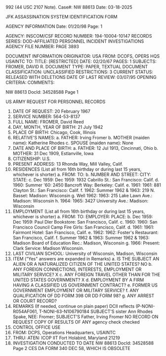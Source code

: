 992 (44 USC 2107 Note). Case#: NW 88613 Date: 03-18-2025

JFK ASSASSINATION SYSTEM
IDENTIFICATION FORM

AGENCY INFORMATION
Date: 01/20/98
Page: 1

AGENCY: INSCOM/CSF
RECORD NUMBER: 194-10004-10147
RECORDS SERIES: DOD-AFFILIATED PERSONNEL INCIDENT INVESTIGATIONS
AGENCY FILE NUMBER: PAGE 3893

DOCUMENT INFORMATION
ORIGINATOR: USA
FROM: DCOFS, OPERS HQS USAINTC
TO:
TITLE: [RESTRICTED]
DATE: 02/20/67
PAGES: 1
SUBJECTS: FROMER, DAVID R.
DOCUMENT TYPE: PAPER, TEXTUAL DOCUMENT
CLASSIFICATION: UNCLASSIFIED
RESTRICTIONS: 3
CURRENT STATUS: RELEASED WITH DELETIONS
DATE OF LAST REVIEW: 03/07/95
OPENING CRITERIA:
COMMENTS:

NW 88613 DocId: 34528588 Page 1

US ARMY REQUEST FOR PERSONNEL RECORDS
1. DATE OF REQUEST: 20 February 1967
2. SERVICE NUMBER: 564-53-8137
3. FULL NAME: FROMER, David Reed
4. DAY, MONTH, YEAR OF BIRTH: 21 July 1942
5. PLACE OF BIRTH: Chicago, Cook, Illinois
6. RELATIVE'S NAMES:
    a. FATHER: Irving Fromer
    b. MOTHER (maiden name): Katherine Rhodes
    c. SPOUSE (maiden name): None
7. DATE AND PLACE OF BIRTH:
    a. FATHER: 12 Jul 1913, Cincinnati, Ohio
    b. MOTHER: 31 Dec 1909, Estlanville, Iowa
8. CITIZENSHIP: U.S.
9. PRESENT ADDRESS: 13 Rhonda Way, Mill Valley, Calif.
10. RESIDENCES (List all from 16th birthday or during last 15 years, whichever is shorter)
    a. FROM: TO:
    b. NUMBER AND STREET: CITY: STATE:
    c. Dec 1959: Dec 1959: 1932 Cabrillo St.: San Francisco: Calif.
    d. 1960: Summer '60: 2450 Bancroft Way: Berkeley: Calif.
    e. 1961: 1961: 881 Clayton St.: San Francisco: Calif.
    f. 1962: Summer 1962 & 1963: 219 N. Basset: Madison: Wisconsin
    g. Well 1962: 1963: 215 Lake Lawn Ave.: Madison: Wisconsin
    h. 1964: 1965: 3427 University Ave.: Madison: Wisconsin
11. EMPLOYMENT (List all from 16th birthday or during last 15 years, whichever is shorter)
    a. FROM: TO: EMPLOYER: PLACE:
    b. Dec 1959: Dec 1959: Paul Dler Bookstore: San Francisco, Calif.
    c. 1960: 1960: San Francisco Council Camp Fire Girls: San Francisco, Calif.
    d. 1961: 1961: Fairmont Hotel: San Francisco, Calif.
    e. 1962: 1962: Foster's Restaurant: San Francisco, Calif.
    f. Summer 1962 & 1963: Summer 1962 & 1963: Madison Board of Education Rec.: Madison, Wisconsin
    g. 1966: Present: Clark Service: Madison Wisconsin.
12. LAST CIVILIAN SCHOOL: University of Wisconsin, Madison, Wisconsin
13. ITEM ("Yes" answers are expanded in Remarks)
    a. IS THE SUBJECT AN ALIEN OR A NATURALIZED CITIZEN OF THE UNITED STATES? NO
    b. ANY FOREIGN CONNECTIONS, INTERESTS, EMPLOYMENT OR MILITARY SERVICE? X
    c. ANY FOREIGN TRAVEL OTHER THAN FOR THE UNITED STATES GOVERNMENT? X
    d. EMPLOYMENT BY A FIRM HAVING A CLASSIFIED US GOVERNMENT CONTRACT?
    e. FORMER US GOVERNMENT EMPLOYMENT OR MILITARY SERVICE?
    f. ANY QUALIFICATION OF DD FORM 398 OR DD FORM 98?
    g. ANY ARREST OR COURT RECORD?
14. REMARKS (If needed, continue on plain paper)
DCII reflects (P-NONI-R054AF061, T-NONI-63-N106790184
SUBJECT'S sister Ann Rhodes Spake, NEE: Fromer; SUBJECT'S Father, Irving Fromer
NO RECORD ON REQUEST COPY OF RESULTS OF ANY agency check checked
15. CONTROL OFFICE USE
16. FROM: DCPS, Operations Headquarters, USAINTC
17. THRU: ATEN: ICOP IIT Fort Holabird, Maryland 21219
18. INVESTIGATION CONDUCTED TO DATE
NW 88613 DocId: 34528588 Page 2
CES DA FORM 340 DEC 58, WHICH IS OBSOLETE
